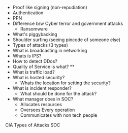 - Proof like signing (non-repudiation)
- Authentication
- PPN
- Difference b/w Cyber terror and government attacks
	- Ransomware 
- What's piggybacking
- Shoulder surfing (seeing pincode of someone else)
- Types of attacks (3 types)
- What is broadcasting in networking
- Whats is IPS?
- How to detect DDos? 
- Quality of Service is what? **
- What is traffic load?
- What is hosted security?
	- Whats the location for setting the security?
- What is incident responder?
	- What should be done for the attack?
- What manager does in SOC?
	- Allocates resources
	- Oversees Every operation
	- Communicates with non tech people


CIA
Types of Attacks
SOC 






